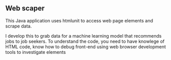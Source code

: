 <h2>Web scaper</h2>

This Java application uses htmlunit to access web page elements and scrape data.

I develop this to grab data for a machine learning model that recommends jobs to 
job seekers. To understand the code, you need to have knowlege of HTML code, know 
how to debug front-end using web browser development tools to investigate elements 